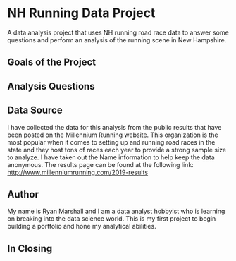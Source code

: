 # NH Running Data Project
  A data analysis project that uses NH running road race data to answer some questions and perform an analysis of the running scene in New Hampshire.

## Goals of the Project

## Analysis Questions

## Data Source
  I have collected the data for this analysis from the public results that have been posted on the Millennium Running website. This organization is the most popular when it comes to setting up and running road races in the state and they host tons of races each year to provide a strong sample size to analyze. I have taken out the Name information to help keep the data anonymous. The results page can be found at the following link: http://www.millenniumrunning.com/2019-results

## Author
  My name is Ryan Marshall and I am a data analyst hobbyist who is learning on breaking into the data science world. This is my first project to begin building a portfolio and hone my analytical abilities.
  
## In Closing

